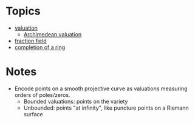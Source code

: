 # Topics

- [valuation](valuation)
	- [Archimedean valuation](Archimedean%20valuation)
- [fraction field](fraction%20field)
- [completion of a ring](completion.md)

# Notes

- Encode points on a smooth projective curve as valuations measuring orders of poles/zeros.
	- Bounded valuations: points on the variety
	- Unbounded: points "at infinity", like puncture points on a Riemann surface